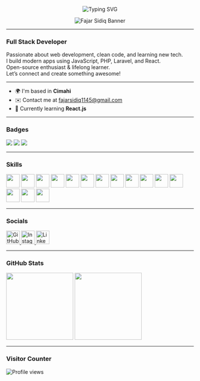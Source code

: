 <p align="center">
  <img src="https://readme-typing-svg.herokuapp.com?font=Fira+Code&weight=600&size=22&duration=3500&pause=1000&color=4A90E2&center=true&vCenter=true&width=435&lines=Hi+I'm+Fajar+Sidiq;A+Full+Stack+Developer;" alt="Typing SVG" />
</p>

<p align="center">
  <img src="https://i.ibb.co.com/d0dQhfKJ/csrnf91b9ifd1.gif" alt="Fajar Sidiq Banner" />
</p>

---

### Full Stack Developer

Passionate about web development, clean code, and learning new tech.  
I build modern apps using JavaScript, PHP, Laravel, and React.  
Open-source enthusiast & lifelong learner.  
Let’s connect and create something awesome!

---

- 🌍 I'm based in **Cimahi**  
- ✉️ Contact me at [fajarsidiq1145@gmail.com](mailto:fajarsidiq1145@gmail.com)  
- 🧠 Currently learning **React.js**

---

### Badges

<p>
  <img src="https://img.shields.io/badge/Role-Full%20Stack%20Developer-blueviolet?style=for-the-badge" />
  <img src="https://img.shields.io/badge/Open%20Source-Yes-success?style=for-the-badge" />
  <img src="https://img.shields.io/badge/Available-Collaboration-orange?style=for-the-badge" />
</p>

---

### Skills

<p align="left">
  <img src="https://raw.githubusercontent.com/danielcranney/readme-generator/main/public/icons/skills/html5-colored.svg" width="36" />
  <img src="https://raw.githubusercontent.com/danielcranney/readme-generator/main/public/icons/skills/css3-colored.svg" width="36" />
  <img src="https://raw.githubusercontent.com/danielcranney/readme-generator/main/public/icons/skills/javascript-colored.svg" width="36" />
  <img src="https://raw.githubusercontent.com/danielcranney/readme-generator/main/public/icons/skills/php-colored.svg" width="36" />
  <img src="https://raw.githubusercontent.com/danielcranney/readme-generator/main/public/icons/skills/laravel-colored.svg" width="36" />
  <img src="https://raw.githubusercontent.com/danielcranney/readme-generator/main/public/icons/skills/react-colored.svg" width="36" />
  <img src="https://raw.githubusercontent.com/danielcranney/readme-generator/main/public/icons/skills/nodejs-colored.svg" width="36" />
  <img src="https://raw.githubusercontent.com/danielcranney/readme-generator/main/public/icons/skills/mysql-colored.svg" width="36" />
  <img src="https://raw.githubusercontent.com/danielcranney/readme-generator/main/public/icons/skills/git-colored.svg" width="36" />
  <img src="https://raw.githubusercontent.com/danielcranney/readme-generator/main/public/icons/skills/typescript-colored.svg" width="36" />
  <img src="https://raw.githubusercontent.com/danielcranney/readme-generator/main/public/icons/skills/tailwindcss-colored.svg" width="36" />
  <img src="https://raw.githubusercontent.com/danielcranney/readme-generator/main/public/icons/skills/bootstrap-colored.svg" width="36" />
  <img src="https://raw.githubusercontent.com/danielcranney/readme-generator/main/public/icons/skills/python-colored.svg" width="36" />
  <img src="https://raw.githubusercontent.com/danielcranney/readme-generator/main/public/icons/skills/firebase-colored.svg" width="36" />
  <img src="https://raw.githubusercontent.com/danielcranney/readme-generator/main/public/icons/skills/figma-colored.svg" width="36" />
</p>

---

### Socials

<p align="left">
  <a href="https://www.github.com/FajarSidiq08" target="_blank">
    <img src="https://raw.githubusercontent.com/danielcranney/readme-generator/main/public/icons/socials/github.svg" width="36" height="36" alt="GitHub" />
  </a>
  <a href="http://www.instagram.com/siiqofyou" target="_blank">
    <img src="https://raw.githubusercontent.com/danielcranney/readme-generator/main/public/icons/socials/instagram.svg" width="36" height="36" alt="Instagram" />
  </a>
  <a href="https://www.linkedin.com/in/fajar-sidiq-b4a54130b" target="_blank">
    <img src="https://raw.githubusercontent.com/danielcranney/readme-generator/main/public/icons/socials/linkedin.svg" width="36" height="36" alt="LinkedIn" />
  </a>
</p>

---

### GitHub Stats

<p align="left">
  <img src="https://github-readme-stats.vercel.app/api?username=FajarSidiq08&show_icons=true&theme=tokyonight" height="180" />
  <img src="https://github-readme-stats.vercel.app/api/top-langs/?username=FajarSidiq08&layout=compact&theme=tokyonight" height="180" />
</p>

---

### Visitor Counter

<p align="left">
  <img src="https://komarev.com/ghpvc/?username=FajarSidiq08&label=Profile%20views&color=0e75b6&style=flat" alt="Profile views" />
</p>
